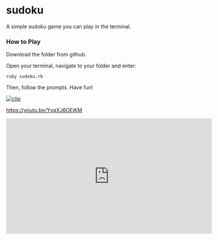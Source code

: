 # sudoku

A simple sudoku game you can play in the terminal.

### How to Play

Download the folder from github.

Open your terminal, navigate to your folder and enter:
```
ruby sudoku.rb
```
Then, follow the prompts. Have fun!


[![clip](http://img.youtube.com/vi/YvqXJ6OEjKM/0.jpg)](http://www.youtube.com/watch?v=YvqXJ6OEjKM "Video Title")

https://youtu.be/YvqXJ6OEjKM

<iframe width="560" height="315" src="https://www.youtube.com/embed/iG9CE55wbtY?rel=0;&autoplay=1&mute=1" frameborder="0" allowfullscreen include></iframe>